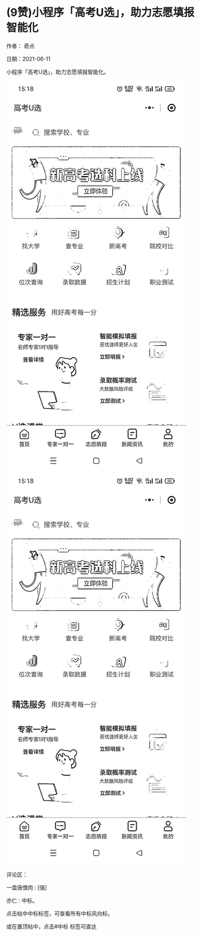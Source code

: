 
# (9赞)小程序「高考U选」，助力志愿填报智能化

作者：  奇点

日期：2021-06-11

小程序「高考U选」，助力志愿填报智能化。

![](img/gaokao-xiangguan_0626.png)![](img/gaokao-xiangguan_0631.png)

评论区：

一盘唐僧肉 : [强]

亦仁 : 中标。

点击帖中中标标签，可查看所有中标风向标。

或在置顶帖中，点击#中标  标签可直达
